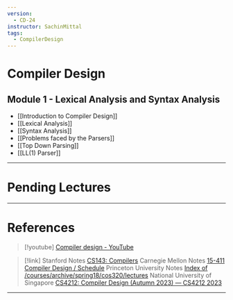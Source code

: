 ```yaml
---
version:
  - CD-24
instructor: SachinMittal
tags:
  - CompilerDesign
---
```

# Compiler Design

## Module 1 - Lexical Analysis and Syntax Analysis

- [[Introduction to Compiler Design]]
- [[Lexical Analysis]]
- [[Syntax Analysis]]
- [[Problems faced by the Parsers]]
- [[Top Down Parsing]]
- [[LL(1) Parser]]


---
# Pending Lectures


---

# References

> [!youtube] 
> [Compiler design - YouTube](https://www.youtube.com/playlist?list=PLIPZ2_p3RNHjy3eH_qRImIs5dVUTpr9ga)

> [!link] 
> Stanford Notes
> [CS143: Compilers](https://web.stanford.edu/class/archive/cs/cs143/cs143.1128/)
> Carnegie Mellon Notes
> [15-411 Compiler Design / Schedule](https://www.cs.cmu.edu/~fp/courses/15411-f14/schedule.html)
> Princeton University Notes
> [Index of /courses/archive/spring18/cos320/lectures](https://www.cs.princeton.edu/courses/archive/spring18/cos320/lectures/)
> National University of Singapore
> [CS4212: Compiler Design (Autumn 2023) — CS4212 2023](https://ilyasergey.net/CS4212/)



---
